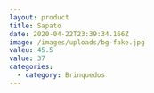 ```yaml
---
layout: product
title: Sapato
date: 2020-04-22T23:39:34.166Z
image: /images/uploads/bg-fake.jpg
valeu: 45.5
value: 37
categories:
  - category: Brinquedos
---
```

